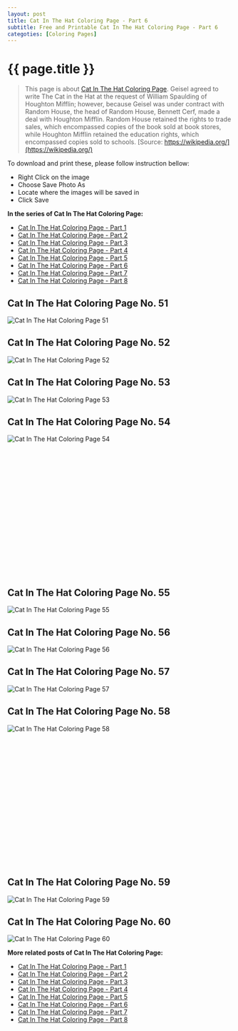 ```yaml
---
layout: post
title: Cat In The Hat Coloring Page - Part 6
subtitle: Free and Printable Cat In The Hat Coloring Page - Part 6
categoties: [Coloring Pages]
---
```

{{ page.title }}
================
> This page is about [Cat In The Hat Coloring Page](https://freecoloringpages.github.io/). Geisel agreed to write The Cat in the Hat at the request of William Spaulding of Houghton Mifflin; however, because Geisel was under contract with Random House, the head of Random House, Bennett Cerf, made a deal with Houghton Mifflin. Random House retained the rights to trade sales, which encompassed copies of the book sold at book stores, while Houghton Mifflin retained the education rights, which encompassed copies sold to schools. [Source: https://wikipedia.org/](https://wikipedia.org/)

To download and print these, please follow instruction bellow:
* Right Click on the image 
* Choose Save Photo As 
* Locate where the images will be saved in 
* Click Save

**In the series of Cat In The Hat Coloring Page:**

* [Cat In The Hat Coloring Page - Part 1](https://freecoloringpages.github.io/2017/12/04/Cat-In-The-Hat-Coloring-Page-part-1.html)
* [Cat In The Hat Coloring Page - Part 2](https://freecoloringpages.github.io/2017/12/04/Cat-In-The-Hat-Coloring-Page-part-2.html)
* [Cat In The Hat Coloring Page - Part 3](https://freecoloringpages.github.io/2017/12/04/Cat-In-The-Hat-Coloring-Page-part-3.html)
* [Cat In The Hat Coloring Page - Part 4](https://freecoloringpages.github.io/2017/12/04/Cat-In-The-Hat-Coloring-Page-part-4.html)
* [Cat In The Hat Coloring Page - Part 5](https://freecoloringpages.github.io/2017/12/04/Cat-In-The-Hat-Coloring-Page-part-5.html)
* [Cat In The Hat Coloring Page - Part 6](https://freecoloringpages.github.io/2017/12/04/Cat-In-The-Hat-Coloring-Page-part-6.html)
* [Cat In The Hat Coloring Page - Part 7](https://freecoloringpages.github.io/2017/12/04/Cat-In-The-Hat-Coloring-Page-part-7.html)
* [Cat In The Hat Coloring Page - Part 8](https://freecoloringpages.github.io/2017/12/04/Cat-In-The-Hat-Coloring-Page-part-8.html)

## Cat In The Hat Coloring Page No. 51
![Cat In The Hat Coloring Page 51](https://freecoloringpages.github.io/img2/Cat-In-The-Hat-Coloring-Page%20(51).jpg "Cat In The Hat Coloring Page 51")

## Cat In The Hat Coloring Page No. 52
![Cat In The Hat Coloring Page 52](https://freecoloringpages.github.io/img2/Cat-In-The-Hat-Coloring-Page%20(52).jpg "Cat In The Hat Coloring Page 52")

## Cat In The Hat Coloring Page No. 53
![Cat In The Hat Coloring Page 53](https://freecoloringpages.github.io/img2/Cat-In-The-Hat-Coloring-Page%20(53).jpg "Cat In The Hat Coloring Page 53")

## Cat In The Hat Coloring Page No. 54
![Cat In The Hat Coloring Page 54](https://freecoloringpages.github.io/img2/Cat-In-The-Hat-Coloring-Page%20(54).jpg "Cat In The Hat Coloring Page 54")

<script async src="//pagead2.googlesyndication.com/pagead/js/adsbygoogle.js"></script><!-- Texxtonly --><ins class="adsbygoogle" style="display:inline-block;width:336px;height:280px" data-ad-client="ca-pub-6753140515841889" data-ad-slot="3207852233"></ins><script>(adsbygoogle = window.adsbygoogle || []).push({}); </script>

## Cat In The Hat Coloring Page No. 55
![Cat In The Hat Coloring Page 55](https://freecoloringpages.github.io/img2/Cat-In-The-Hat-Coloring-Page%20(55).jpg "Cat In The Hat Coloring Page 55")

## Cat In The Hat Coloring Page No. 56
![Cat In The Hat Coloring Page 56](https://freecoloringpages.github.io/img2/Cat-In-The-Hat-Coloring-Page%20(56).jpg "Cat In The Hat Coloring Page 56")

## Cat In The Hat Coloring Page No. 57
![Cat In The Hat Coloring Page 57](https://freecoloringpages.github.io/img2/Cat-In-The-Hat-Coloring-Page%20(57).jpg "Cat In The Hat Coloring Page 57")

## Cat In The Hat Coloring Page No. 58
![Cat In The Hat Coloring Page 58](https://freecoloringpages.github.io/img2/Cat-In-The-Hat-Coloring-Page%20(58).jpg "Cat In The Hat Coloring Page 58")

<script async src="//pagead2.googlesyndication.com/pagead/js/adsbygoogle.js"></script><!-- Texxtonly --><ins class="adsbygoogle" style="display:inline-block;width:336px;height:280px" data-ad-client="ca-pub-6753140515841889" data-ad-slot="3207852233"></ins><script>(adsbygoogle = window.adsbygoogle || []).push({}); </script>

## Cat In The Hat Coloring Page No. 59
![Cat In The Hat Coloring Page 59](https://freecoloringpages.github.io/img2/Cat-In-The-Hat-Coloring-Page%20(59).jpg "Cat In The Hat Coloring Page 59")

## Cat In The Hat Coloring Page No. 60
![Cat In The Hat Coloring Page 60](https://freecoloringpages.github.io/img2/Cat-In-The-Hat-Coloring-Page%20(60).jpg "Cat In The Hat Coloring Page 60")

**More related posts of Cat In The Hat Coloring Page:**

* [Cat In The Hat Coloring Page - Part 1](https://freecoloringpages.github.io/2017/12/04/Cat-In-The-Hat-Coloring-Page-part-1.html)
* [Cat In The Hat Coloring Page - Part 2](https://freecoloringpages.github.io/2017/12/04/Cat-In-The-Hat-Coloring-Page-part-2.html)
* [Cat In The Hat Coloring Page - Part 3](https://freecoloringpages.github.io/2017/12/04/Cat-In-The-Hat-Coloring-Page-part-3.html)
* [Cat In The Hat Coloring Page - Part 4](https://freecoloringpages.github.io/2017/12/04/Cat-In-The-Hat-Coloring-Page-part-4.html)
* [Cat In The Hat Coloring Page - Part 5](https://freecoloringpages.github.io/2017/12/04/Cat-In-The-Hat-Coloring-Page-part-5.html)
* [Cat In The Hat Coloring Page - Part 6](https://freecoloringpages.github.io/2017/12/04/Cat-In-The-Hat-Coloring-Page-part-6.html)
* [Cat In The Hat Coloring Page - Part 7](https://freecoloringpages.github.io/2017/12/04/Cat-In-The-Hat-Coloring-Page-part-7.html)
* [Cat In The Hat Coloring Page - Part 8](https://freecoloringpages.github.io/2017/12/04/Cat-In-The-Hat-Coloring-Page-part-8.html)

